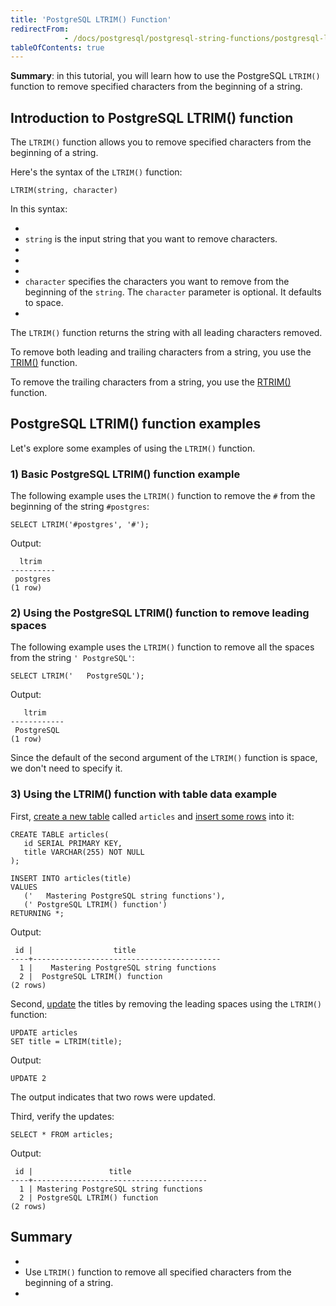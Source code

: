 ```yaml
---
title: 'PostgreSQL LTRIM() Function'
redirectFrom: 
            - /docs/postgresql/postgresql-string-functions/postgresql-ltrim/
tableOfContents: true
---
```



**Summary**: in this tutorial, you will learn how to use the PostgreSQL `LTRIM()` function to remove specified characters from the beginning of a string.





## Introduction to PostgreSQL LTRIM() function





The `LTRIM()` function allows you to remove specified characters from the beginning of a string.





Here's the syntax of the `LTRIM()` function:





```
LTRIM(string, character)
```





In this syntax:





- 
- `string` is the input string that you want to remove characters.
- 
-
- 
- `character` specifies the characters you want to remove from the beginning of the `string`. The `character` parameter is optional. It defaults to space.
- 





The `LTRIM()` function returns the string with all leading characters removed.





To remove both leading and trailing characters from a string, you use the [TRIM()](https://www.postgresqltutorial.com/postgresql-string-functions/postgresql-trim-function/) function.





To remove the trailing characters from a string, you use the [RTRIM()](https://www.postgresqltutorial.com/postgresql-string-functions/postgresql-rtrim/) function.





## PostgreSQL LTRIM() function examples





Let's explore some examples of using the `LTRIM()` function.





### 1) Basic PostgreSQL LTRIM() function example





The following example uses the `LTRIM()` function to remove the `#` from the beginning of the string `#postgres`:





```
SELECT LTRIM('#postgres', '#');
```





Output:





```
  ltrim
----------
 postgres
(1 row)
```





### 2) Using the PostgreSQL LTRIM() function to remove leading spaces





The following example uses the `LTRIM()` function to remove all the spaces from the string `' PostgreSQL'`:





```
SELECT LTRIM('   PostgreSQL');
```





Output:





```
   ltrim
------------
 PostgreSQL
(1 row)
```





Since the default of the second argument of the `LTRIM()` function is space, we don't need to specify it.





### 3) Using the LTRIM() function with table data example





First, [create a new table](/docs/postgresql/postgresql-create-table/) called `articles` and [insert some rows](https://www.postgresqltutorial.com/postgresql-tutorial/postgresql-insert-multiple-rows) into it:





```
CREATE TABLE articles(
   id SERIAL PRIMARY KEY,
   title VARCHAR(255) NOT NULL
);

INSERT INTO articles(title)
VALUES
   ('   Mastering PostgreSQL string functions'),
   (' PostgreSQL LTRIM() function')
RETURNING *;
```





Output:





```
 id |                  title
----+------------------------------------------
  1 |    Mastering PostgreSQL string functions
  2 |  PostgreSQL LTRIM() function
(2 rows)
```





Second, [update](/docs/postgresql/postgresql-update) the titles by removing the leading spaces using the `LTRIM()` function:





```
UPDATE articles
SET title = LTRIM(title);
```





Output:





```
UPDATE 2
```





The output indicates that two rows were updated.





Third, verify the updates:





```
SELECT * FROM articles;
```





Output:





```
 id |                 title
----+---------------------------------------
  1 | Mastering PostgreSQL string functions
  2 | PostgreSQL LTRIM() function
(2 rows)
```





## Summary





- 
- Use `LTRIM()` function to remove all specified characters from the beginning of a string.
- 


